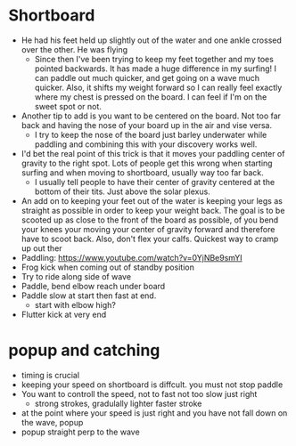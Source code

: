 # Shortboard

* He had his feet held up slightly out of the water and one ankle crossed over the other. He was flying
  * Since then I've been trying to keep my feet together and my toes pointed backwards. It has made a huge difference in my surfing! I can paddle out much quicker, and get going on a wave much quicker. Also, it shifts my weight forward so I can really feel exactly where my chest is pressed on the board. I can feel if I'm on the sweet spot or not.
* Another tip to add is you want to be centered on the board. Not too far back and having the nose of your board up in the air and vise versa.
  * I try to keep the nose of the board just barley underwater while paddling and combining this with your discovery works well.
* I'd bet the real point of this trick is that it moves your paddling center of gravity to the right spot. Lots of people get this wrong when starting surfing and when moving to shortboard, usually way too far back.
  * I usually tell people to have their center of gravity centered at the bottom of their tits. Just above the solar plexus.
* An add on to keeping your feet out of the water is keeping your legs as straight as possible in order to keep your weight back. The goal is to be scooted up as close to the front of the board as possible, of you bend your knees your moving your center of gravity forward and therefore have to scoot back. Also, don't flex your calfs. Quickest way to cramp up out ther
* Paddling: https://www.youtube.com/watch?v=0YjNBe9smYI
* Frog kick when coming out of standby position
* Try to ride along side of wave
* Paddle, bend elbow reach under board
* Paddle slow at start then fast at end.
    * start with elbow high?
* Flutter kick at very end

# popup and catching
* timing is crucial
* keeping your speed on shortboard is diffcult. you must not stop paddle
* You want to controll the speed, not to fast not too slow just right
  * strong strokes, gradulally lighter faster stroke
* at the point where your speed is just right and you have not fall down on the wave, popup
* popup straight perp to the wave
